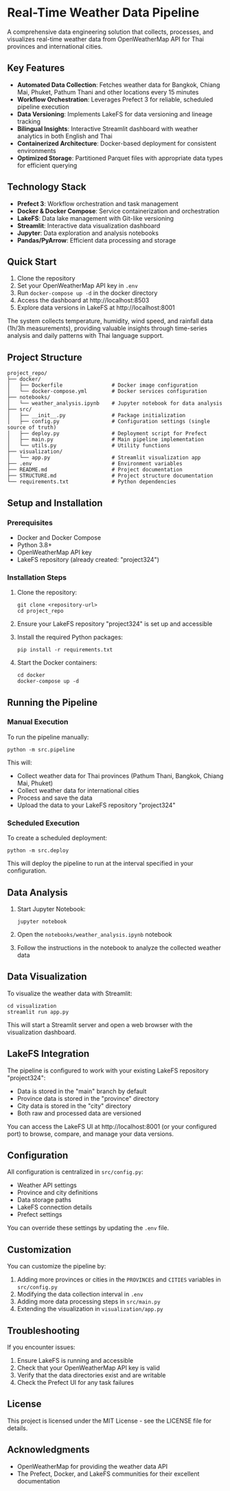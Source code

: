 # Real-Time Weather Data Pipeline

A comprehensive data engineering solution that collects, processes, and visualizes real-time weather data from OpenWeatherMap API for Thai provinces and international cities.

## Key Features

- **Automated Data Collection**: Fetches weather data for Bangkok, Chiang Mai, Phuket, Pathum Thani and other locations every 15 minutes
- **Workflow Orchestration**: Leverages Prefect 3 for reliable, scheduled pipeline execution
- **Data Versioning**: Implements LakeFS for data versioning and lineage tracking
- **Bilingual Insights**: Interactive Streamlit dashboard with weather analytics in both English and Thai
- **Containerized Architecture**: Docker-based deployment for consistent environments
- **Optimized Storage**: Partitioned Parquet files with appropriate data types for efficient querying

## Technology Stack

- **Prefect 3**: Workflow orchestration and task management
- **Docker & Docker Compose**: Service containerization and orchestration
- **LakeFS**: Data lake management with Git-like versioning
- **Streamlit**: Interactive data visualization dashboard
- **Jupyter**: Data exploration and analysis notebooks
- **Pandas/PyArrow**: Efficient data processing and storage

## Quick Start

1. Clone the repository
2. Set your OpenWeatherMap API key in `.env`
3. Run `docker-compose up -d` in the docker directory
4. Access the dashboard at http://localhost:8503
5. Explore data versions in LakeFS at http://localhost:8001

The system collects temperature, humidity, wind speed, and rainfall data (1h/3h measurements), providing valuable insights through time-series analysis and daily patterns with Thai language support.

## Project Structure

```
project_repo/
├── docker/
│   ├── Dockerfile                # Docker image configuration
│   └── docker-compose.yml        # Docker services configuration
├── notebooks/
│   └── weather_analysis.ipynb    # Jupyter notebook for data analysis
├── src/
│   ├── __init__.py               # Package initialization
│   ├── config.py                 # Configuration settings (single source of truth)
│   ├── deploy.py                 # Deployment script for Prefect
│   ├── main.py                   # Main pipeline implementation
│   └── utils.py                  # Utility functions
├── visualization/
│   └── app.py                    # Streamlit visualization app
├── .env                          # Environment variables
├── README.md                     # Project documentation
├── STRUCTURE.md                  # Project structure documentation
└── requirements.txt              # Python dependencies
```

## Setup and Installation

### Prerequisites

- Docker and Docker Compose
- Python 3.8+
- OpenWeatherMap API key
- LakeFS repository (already created: "project324")

### Installation Steps

1. Clone the repository:
   ```
   git clone <repository-url>
   cd project_repo
   ```

2. Ensure your LakeFS repository "project324" is set up and accessible

3. Install the required Python packages:
   ```
   pip install -r requirements.txt
   ```

4. Start the Docker containers:
   ```
   cd docker
   docker-compose up -d
   ```

## Running the Pipeline

### Manual Execution

To run the pipeline manually:

```
python -m src.pipeline
```

This will:
- Collect weather data for Thai provinces (Pathum Thani, Bangkok, Chiang Mai, Phuket)
- Collect weather data for international cities
- Process and save the data
- Upload the data to your LakeFS repository "project324"

### Scheduled Execution

To create a scheduled deployment:

```
python -m src.deploy
```

This will deploy the pipeline to run at the interval specified in your configuration.

## Data Analysis

1. Start Jupyter Notebook:
   ```
   jupyter notebook
   ```

2. Open the `notebooks/weather_analysis.ipynb` notebook

3. Follow the instructions in the notebook to analyze the collected weather data

## Data Visualization

To visualize the weather data with Streamlit:

```
cd visualization
streamlit run app.py
```

This will start a Streamlit server and open a web browser with the visualization dashboard.

## LakeFS Integration

The pipeline is configured to work with your existing LakeFS repository "project324":

- Data is stored in the "main" branch by default
- Province data is stored in the "province" directory
- City data is stored in the "city" directory
- Both raw and processed data are versioned

You can access the LakeFS UI at http://localhost:8001 (or your configured port) to browse, compare, and manage your data versions.

## Configuration

All configuration is centralized in `src/config.py`:

- Weather API settings
- Province and city definitions
- Data storage paths
- LakeFS connection details
- Prefect settings

You can override these settings by updating the `.env` file.

## Customization

You can customize the pipeline by:

1. Adding more provinces or cities in the `PROVINCES` and `CITIES` variables in `src/config.py`
2. Modifying the data collection interval in `.env`
3. Adding more data processing steps in `src/main.py`
4. Extending the visualization in `visualization/app.py`

## Troubleshooting

If you encounter issues:

1. Ensure LakeFS is running and accessible
2. Check that your OpenWeatherMap API key is valid
3. Verify that the data directories exist and are writable
4. Check the Prefect UI for any task failures

## License

This project is licensed under the MIT License - see the LICENSE file for details.

## Acknowledgments

- OpenWeatherMap for providing the weather data API
- The Prefect, Docker, and LakeFS communities for their excellent documentation
